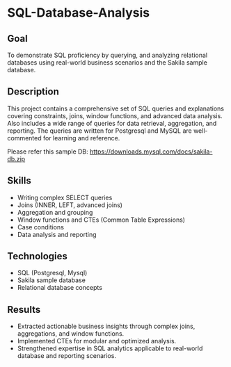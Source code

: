 # SQL-Database-Analysis
## Goal 
To demonstrate SQL proficiency by querying, and analyzing relational databases using real-world business scenarios and the Sakila sample database.

## Description
This project contains a comprehensive set of SQL queries and explanations covering constraints, joins, window functions, and advanced data analysis. Also includes a wide range of queries for data retrieval, aggregation, and reporting. The queries are written for Postgresql and MySQL are well-commented for learning and reference.

Please refer this sample DB: https://downloads.mysql.com/docs/sakila-db.zip

## Skills
- Writing complex SELECT queries
- Joins (INNER, LEFT, advanced joins)
- Aggregation and grouping
- Window functions and CTEs (Common Table Expressions)
- Case conditions
- Data analysis and reporting

## Technologies
- SQL (Postgresql, Mysql)
- Sakila sample database
- Relational database concepts
  
## Results
- Extracted actionable business insights through complex joins, aggregations, and window functions.
- Implemented CTEs for modular and optimized analysis.
- Strengthened expertise in SQL analytics applicable to real-world database and reporting scenarios.
